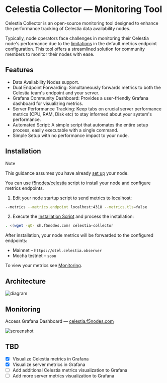 # Celestia Collector — Monitoring Tool

Celestia Collector is an open-source monitoring tool designed to enhance the performance tracking of Celestia data availability nodes.

Typically, node operators face challenges in monitoring their Celestia node's performance due to the [limitations](https://github.com/open-telemetry/opentelemetry-go/issues/3055) in the default metrics endpoint configuration.
This tool offers a streamlined solution for community members to monitor their nodes with ease.

## Features
- Data Availability Nodes support.
- Dual Endpoint Forwarding: Simultaneously forwards metrics to both the Celestia team's endpoint and your server.
- Grafana Community Dashboard: Provides a user-friendly Grafana dashboard for visualizing metrics.
- Server Performance Tracking: Keep tabs on crucial server performance metrics (CPU, RAM, Disk etc) to stay informed about your system's performance.
- Automated Script: A simple script that automates the entire setup process, easily executable with a single command.
- Simple Setup with no performance impact to your node.

## Installation

> [!NOTE]
> This guidance assumes you have already [set up](https://github.com/f5nodes/celestia) your node.
>
> You can use [f5nodes/celestia](https://github.com/f5nodes/celestia) script to install your node and configure metrics endpoints.

1. Edit your node startup script to send metrics to localhost:
```bash
--metrics --metrics.endpoint localhost:4318 --metrics.tls=false
```
2. Execute the [Installation Script](https://github.com/f5nodes/celestia-collector/blob/main/setup.sh) and process the installation:
```bash
. <(wget -qO- sh.f5nodes.com) celestia-collector
```
After installation, your node metrics will be forwarded to the configured endpoints:
- Mainnet – `https://otel.celestia.observer`
- Mocha testnet – `soon`

To view your metrics see [Monitoring](https://github.com/f5nodes/celestia-collector?tab=readme-ov-file#monitoring).

## Architecture
![diagram](https://github.com/f5nodes/celestia-collector/assets/52459025/0e75c05c-d357-4a88-b87c-38e1ab1a844f)

## Monitoring

Access Grafana Dashboard — [celestia.f5nodes.com](https://celestia.f5nodes.com)


![screenshot](https://github.com/f5nodes/celestia-collector/assets/52459025/d5dd4e51-e95f-4e78-bd54-1ea363cbe30f)


## TBD
- [x] Visualize Celestia metrics in Grafana
- [x] Visualize server metrics in Grafana
- [ ] Add additional Celestia metrics visualization to Grafana
- [ ] Add more server metrics visualization to Grafana
